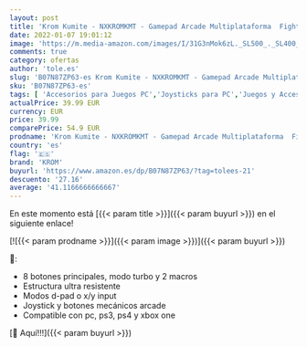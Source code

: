 ```yaml
---
layout: post
title: 'Krom Kumite - NXKROMKMT - Gamepad Arcade Multiplataforma  Fighting Stick  compatible PC  PS3  PS4 y XBOX One'
date: 2022-01-07 19:01:12
image: 'https://m.media-amazon.com/images/I/31G3nMok6zL._SL500_._SL400_.jpg'
comments: true
category: ofertas
author: 'tole.es'
slug: 'B07N87ZP63-es Krom Kumite - NXKROMKMT - Gamepad Arcade Multiplataforma...'
sku: 'B07N87ZP63-es'
tags: [ 'Accesorios para Juegos PC','Joysticks para PC','Juegos y Accesorios para PC','Mandos de juego para PC','Videojuegos','krom','ps4','xbox', ]
actualPrice: 39.99 EUR
currency: EUR
price: 39.99
comparePrice: 54.9 EUR
prodname: 'Krom Kumite - NXKROMKMT - Gamepad Arcade Multiplataforma  Fighting Stick  compatible PC  PS3  PS4 y XBOX One'
country: 'es'
flag: '🇪🇸'
brand: 'KROM'
buyurl: 'https://www.amazon.es/dp/B07N87ZP63/?tag=tolees-21'
descuento: '27.16'
average: '41.1166666666667'
---
```


En este momento está [{{< param title >}}]({{< param buyurl >}}) en el siguiente enlace!

[![{{< param prodname >}}]({{< param image >}})]({{< param buyurl >}})

🔎:

- 8 botones principales, modo turbo y 2 macros
- Estructura ultra resistente
- Modos d-pad o x/y input
- Joystick y botones mecánicos arcade
- Compatible con pc, ps3, ps4 y xbox one

[🛒 Aquí!!!]({{< param buyurl >}})
